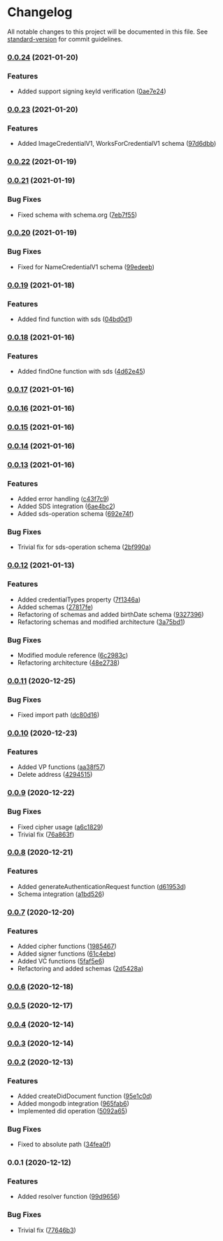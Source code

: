 # Changelog

All notable changes to this project will be documented in this file. See [standard-version](https://github.com/conventional-changelog/standard-version) for commit guidelines.

### [0.0.24](https://github.com/getunid/unid-nodejs-sdk/compare/v0.0.23...v0.0.24) (2021-01-20)


### Features

* Added support signing keyId verification ([0ae7e24](https://github.com/getunid/unid-nodejs-sdk/commit/0ae7e24e2e00948944f19d89c4910edb82999098))

### [0.0.23](https://github.com/getunid/unid-nodejs-sdk/compare/v0.0.22...v0.0.23) (2021-01-20)


### Features

* Added ImageCredentialV1, WorksForCredentialV1 schema ([97d6dbb](https://github.com/getunid/unid-nodejs-sdk/commit/97d6dbb769f25806a3676365c7ef75505c3b642f))

### [0.0.22](https://github.com/getunid/unid-nodejs-sdk/compare/v0.0.21...v0.0.22) (2021-01-19)

### [0.0.21](https://github.com/getunid/unid-nodejs-sdk/compare/v0.0.20...v0.0.21) (2021-01-19)


### Bug Fixes

* Fixed schema with schema.org ([7eb7f55](https://github.com/getunid/unid-nodejs-sdk/commit/7eb7f553ea2b00a3926cc0a2fab3128d776c3702))

### [0.0.20](https://github.com/getunid/unid-nodejs-sdk/compare/v0.0.19...v0.0.20) (2021-01-19)


### Bug Fixes

* Fixed for NameCredentialV1 schema ([99edeeb](https://github.com/getunid/unid-nodejs-sdk/commit/99edeeb1c2154ca66a05ce8c7046e35766eb1ae6))

### [0.0.19](https://github.com/getunid/unid-nodejs-sdk/compare/v0.0.18...v0.0.19) (2021-01-18)


### Features

* Added find function with sds ([04bd0d1](https://github.com/getunid/unid-nodejs-sdk/commit/04bd0d1b4af87157d846be50221ca50853bb278a))

### [0.0.18](https://github.com/getunid/unid-nodejs-sdk/compare/v0.0.17...v0.0.18) (2021-01-16)


### Features

* Added findOne function with sds ([4d62e45](https://github.com/getunid/unid-nodejs-sdk/commit/4d62e45d9bb84dc8936ff2f13fec2d2d21513262))

### [0.0.17](https://github.com/getunid/unid-nodejs-sdk/compare/v0.0.16...v0.0.17) (2021-01-16)

### [0.0.16](https://github.com/getunid/unid-nodejs-sdk/compare/v0.0.15...v0.0.16) (2021-01-16)

### [0.0.15](https://github.com/getunid/unid-nodejs-sdk/compare/v0.0.14...v0.0.15) (2021-01-16)

### [0.0.14](https://github.com/getunid/unid-nodejs-sdk/compare/v0.0.13...v0.0.14) (2021-01-16)

### [0.0.13](https://github.com/getunid/unid-nodejs-sdk/compare/v0.0.12...v0.0.13) (2021-01-16)


### Features

* Added error handling ([c43f7c9](https://github.com/getunid/unid-nodejs-sdk/commit/c43f7c9bd96a0a9bba2cdf8e9c537b55329e3e17))
* Added SDS integration ([6ae4bc2](https://github.com/getunid/unid-nodejs-sdk/commit/6ae4bc2fda8f461ef5991c356d49766dafec2452))
* Added sds-operation schema ([692e74f](https://github.com/getunid/unid-nodejs-sdk/commit/692e74fa8735e3d1b24e3e383e79d8ab10717cbc))


### Bug Fixes

* Trivial fix for sds-operation schema ([2bf990a](https://github.com/getunid/unid-nodejs-sdk/commit/2bf990a3a5474e818804bd2985cf4cd81c52f74c))

### [0.0.12](https://github.com/getunid/unid-nodejs-sdk/compare/v0.0.11...v0.0.12) (2021-01-13)


### Features

* Added credentialTypes property ([7f1346a](https://github.com/getunid/unid-nodejs-sdk/commit/7f1346a19dcfa5a671c8d0cfe2080e9fac24409b))
* Added schemas ([27817fe](https://github.com/getunid/unid-nodejs-sdk/commit/27817fe307052659da66a58db8c5e838af081fc3))
* Refactoring of schemas and added birthDate schema ([9327396](https://github.com/getunid/unid-nodejs-sdk/commit/9327396275df48f7b6a5d81a92c5f0389c1d61a8))
* Refactoring schemas and modified architecture ([3a75bd1](https://github.com/getunid/unid-nodejs-sdk/commit/3a75bd14dde2097504a4c380cdc6004a6fc99cd3))


### Bug Fixes

* Modified module reference ([6c2983c](https://github.com/getunid/unid-nodejs-sdk/commit/6c2983c6b192940a9807b24eea8b6f705fff3613))
* Refactoring architecture ([48e2738](https://github.com/getunid/unid-nodejs-sdk/commit/48e2738d8b1589dac86e3bd6d80cbd3b232a5fac))

### [0.0.11](https://github.com/getunid/unid-nodejs-sdk/compare/v0.0.10...v0.0.11) (2020-12-25)


### Bug Fixes

* Fixed import path ([dc80d16](https://github.com/getunid/unid-nodejs-sdk/commit/dc80d1681175d45746e921c08e1bf49479bdee14))

### [0.0.10](https://github.com/getunid/unid-nodejs-sdk/compare/v0.0.9...v0.0.10) (2020-12-23)


### Features

* Added VP functions ([aa38f57](https://github.com/getunid/unid-nodejs-sdk/commit/aa38f574a973cd809e944455533be1080838f538))
* Delete address ([4294515](https://github.com/getunid/unid-nodejs-sdk/commit/429451577a42ced09642c753249f323e0c84ab63))

### [0.0.9](https://github.com/getunid/unid-nodejs-sdk/compare/v0.0.8...v0.0.9) (2020-12-22)


### Bug Fixes

* Fixed cipher usage ([a6c1829](https://github.com/getunid/unid-nodejs-sdk/commit/a6c1829cd87c2939673a5135207cf7ef4bfdd6b0))
* Trivial fix ([76a863f](https://github.com/getunid/unid-nodejs-sdk/commit/76a863f3591e42373762a4837b8bc35f3e3966ef))

### [0.0.8](https://github.com/getunid/unid-nodejs-sdk/compare/v0.0.7...v0.0.8) (2020-12-21)


### Features

* Added generateAuthenticationRequest function ([d61953d](https://github.com/getunid/unid-nodejs-sdk/commit/d61953d391bbad587929556c49b25997dfda95e6))
* Schema integration ([a1bd526](https://github.com/getunid/unid-nodejs-sdk/commit/a1bd5260322efe3eb700ada0643bf64808212e2c))

### [0.0.7](https://github.com/getunid/unid-nodejs-sdk/compare/v0.0.6...v0.0.7) (2020-12-20)


### Features

* Added cipher functions ([1985467](https://github.com/getunid/unid-nodejs-sdk/commit/198546761f6cc45b65ca37e0ef5c4d50f752f976))
* Added signer functions ([61c4ebe](https://github.com/getunid/unid-nodejs-sdk/commit/61c4ebe8140658024cd30541d937e55dc54d81b7))
* Added VC functions ([5faf5e6](https://github.com/getunid/unid-nodejs-sdk/commit/5faf5e6160c31067b3be81fb2627bb896fc99e1d))
* Refactoring and added schemas ([2d5428a](https://github.com/getunid/unid-nodejs-sdk/commit/2d5428a01e8d80e59ea2ce611846a6df4d1cd5c3))

### [0.0.6](https://github.com/getunid/unid-nodejs-sdk/compare/v0.0.5...v0.0.6) (2020-12-18)

### [0.0.5](https://github.com/getunid/unid-nodejs-sdk/compare/v0.0.4...v0.0.5) (2020-12-17)

### [0.0.4](https://github.com/getunid/unid-node-wallet-sdk/compare/v0.0.3...v0.0.4) (2020-12-14)

### [0.0.3](https://github.com/getunid/unid-node-wallet-sdk/compare/v0.0.2...v0.0.3) (2020-12-14)

### [0.0.2](https://github.com/getunid/unid-node-wallet-sdk/compare/v0.0.1...v0.0.2) (2020-12-13)


### Features

* Added createDidDocument function ([95e1c0d](https://github.com/getunid/unid-node-wallet-sdk/commit/95e1c0df17b5f89e24852f86ddc5e58630caafe7))
* Added mongodb integration ([965fab6](https://github.com/getunid/unid-node-wallet-sdk/commit/965fab6cb608ab636c4f97103d0be8e67324200c))
* Implemented did operation ([5092a65](https://github.com/getunid/unid-node-wallet-sdk/commit/5092a654b8f95869011f8e791903c1d83388c95f))


### Bug Fixes

* Fixed to absolute path ([34fea0f](https://github.com/getunid/unid-node-wallet-sdk/commit/34fea0fc1a13b8c674623bad15d3383f2c0fd7db))

### 0.0.1 (2020-12-12)


### Features

* Added resolver function ([99d9656](https://github.com/getunid/unid-node-wallet-sdk/commit/99d9656134c01087b727c3082fdc5c96b133f666))


### Bug Fixes

* Trivial fix ([77646b3](https://github.com/getunid/unid-node-wallet-sdk/commit/77646b3c259357bb3b8e1e257608b5bb7c75348a))
